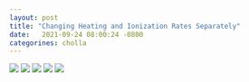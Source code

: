 ```yaml
---
layout: post
title: "Changing Heating and Ionization Rates Separately"
date:   2021-09-24 08:00:24 -0800
categorines: cholla
---
```





<img src="{{ site.url }}assets/images/corner_nsim81.png">



<img src="{{ site.url }}assets/images/ps_flux_difference_0.png">


<img src="{{ site.url }}assets/images/ps_flux_difference_both.png">


<img src="{{ site.url }}assets/images/fig_T0_newFit.png">



<img src="{{ site.url }}assets/images/tau_He.png">